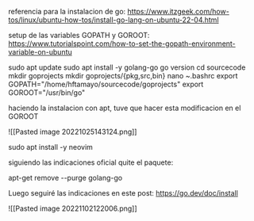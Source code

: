 referencia para la instalacion de go: https://www.itzgeek.com/how-tos/linux/ubuntu-how-tos/install-go-lang-on-ubuntu-22-04.html

setup de las variables GOPATH y GOROOT: https://www.tutorialspoint.com/how-to-set-the-gopath-environment-variable-on-ubuntu

sudo apt update
sudo apt install -y golang-go
go version
cd sourcecode
mkdir goprojects
mkdir goprojects/{pkg,src,bin}
nano ~.bashrc
export GOPATH="/home/hftamayo/sourcecode/goprojects"
export GOROOT="/usr/bin/go"

haciendo la instalacion con apt, tuve que hacer esta modificacion en el GOROOT

![[Pasted image 20221025143124.png]]

sudo apt install -y neovim

siguiendo las indicaciones oficial quite el paquete:

apt-get remove --purge golang-go

Luego seguiré las indicaciones en este post: https://go.dev/doc/install

![[Pasted image 20221102122006.png]]




